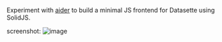 Experiment with [aider](https://aider.chat/) to build a minimal JS frontend for Datasette using SolidJS.


screenshot:
![image](https://github.com/user-attachments/assets/4f48d3e2-d9c4-46b4-95ea-0f98a5b648b1)
